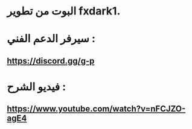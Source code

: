 # البوت من تطوير fxdark1. 

# سيرفر الدعم الفني : 
##  https://discord.gg/g-p

# فيديو الشرح :
## https://www.youtube.com/watch?v=nFCJZO-agE4